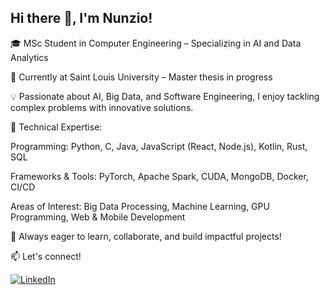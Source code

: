 ## Hi there 👋, I'm Nunzio!
🎓 MSc Student in Computer Engineering – Specializing in AI and Data Analytics

📍 Currently at Saint Louis University – Master thesis in progress

💡 Passionate about AI, Big Data, and Software Engineering, I enjoy tackling complex problems with innovative solutions.

🔹 Technical Expertise:

Programming: Python, C, Java, JavaScript (React, Node.js), Kotlin, Rust, SQL

Frameworks & Tools: PyTorch, Apache Spark, CUDA, MongoDB, Docker, CI/CD

Areas of Interest: Big Data Processing, Machine Learning, GPU Programming, Web & Mobile Development

🚀 Always eager to learn, collaborate, and build impactful projects!

📫 Let's connect!


[![LinkedIn](https://img.shields.io/badge/LinkedIn-0A66C2?style=for-the-badge&logo=linkedin&logoColor=white)](https://www.linkedin.com/in/nunzio-messineo-7a42862b8/)

<!--
**Nunziojh/Nunziojh** is a ✨ _special_ ✨ repository because its `README.md` (this file) appears on your GitHub profile.

Here are some ideas to get you started:

- 🔭 I’m currently working on ...
- 🌱 I’m currently learning ...
- 👯 I’m looking to collaborate on ...
- 🤔 I’m looking for help with ...
- 💬 Ask me about ...
- 📫 How to reach me: ...
- 😄 Pronouns: ...
- ⚡ Fun fact: ...
-->
